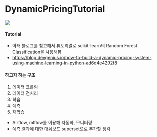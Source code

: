 # DynamicPricingTutorial

<a href="&link=https://closed-august-fab.notion.site/Dynamic-pricing-prediction-12676d3e01dc809eacdbf6aac71da9c7?pvs=4" target="_blank">
<img src="https://img.shields.io/badge/Notion-%23000000.svg?style=for-the-badge&logo=notion&logoColor=white">
</a>

#### Tutorial
- 아래 블로그를 참고해서 튜토리얼로 scikit-learn의 Random Forest Classification을 사용해봄
- https://blog.devgenius.io/how-to-build-a-dynamic-pricing-system-using-machine-learning-in-python-ad6d4e4292f8

#### 하고자 하는 구조
1. 데이터 크롤링
2. 데이터 전처리
3. 학습
4. 예측
5. 재학습

- Airflow, mlflow를 이용해 자동화, 모니터링
- 예측 결과에 대한 대쉬보드 superset으로 추가할 생각
